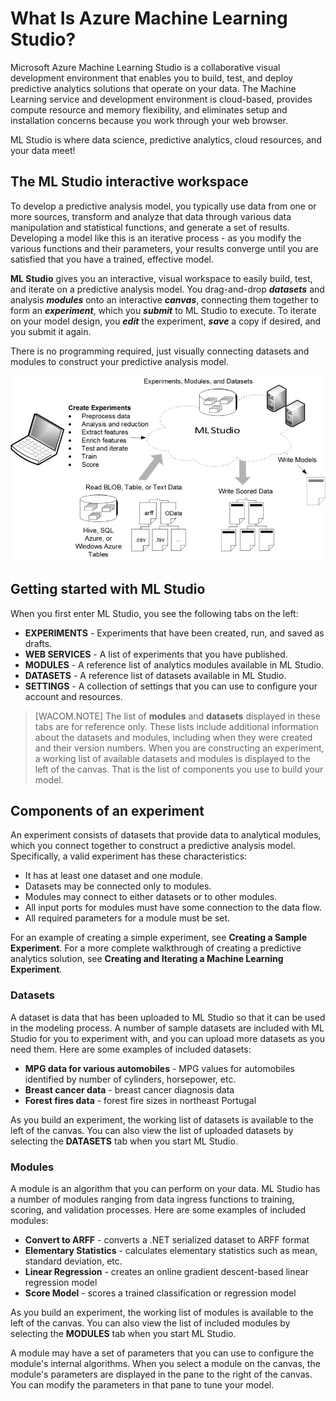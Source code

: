 <properties title="What Is Azure Machine Learning Studio?" pageTitle="What Is Machine Learning Studio? | Azure" description="Overview of Azure Machine Learning Studio" metaKeywords="" services="machine-learning" solutions="" documentationCenter="" authors="garye" videoId="" scriptId="" />

<tags ms.service="machine-learning" ms.workload="tbd" ms.tgt_pltfrm="na" ms.devlang="na" ms.topic="article" ms.date="01/01/1900" ms.author="garye" />

# What Is Azure Machine Learning Studio?

Microsoft Azure Machine Learning Studio is a collaborative visual development environment that enables you to build, test, and deploy predictive analytics solutions that operate on your data. The Machine Learning service and development environment is cloud-based, provides compute resource and memory flexibility, and eliminates setup and installation concerns because you work through your web browser. 

ML Studio is where data science, predictive analytics, cloud resources, and your data meet!

## The ML Studio interactive workspace

To develop a predictive analysis model, you typically use data from one or more sources,  transform and analyze that data through various data manipulation and statistical functions,  and generate a set of results. Developing a model like this is an iterative  process - as you modify the various functions and their parameters, your results  converge until you are satisfied that you have a trained, effective model.

**ML Studio** gives you an interactive,  visual workspace to easily build, test, and iterate on a predictive analysis model.  You drag-and-drop ***datasets*** and analysis ***modules***
onto an interactive ***canvas***, connecting them together to form an ***experiment***, which you ***submit*** to ML Studio to execute. To iterate on your model design, you ***edit*** the experiment, ***save*** a copy if desired,  and you submit it again.

There is no programming required, just visually connecting datasets and modules to construct your predictive analysis model.

![ML Studio Overview][ml-studio-overview]

## Getting started with ML Studio

When you first enter ML Studio, you see the following tabs on the left:

- **EXPERIMENTS** - Experiments that have been created, run, and saved as drafts. 
- **WEB SERVICES** - A list of experiments that you have published. 
- **MODULES** - A reference list of analytics modules available in ML Studio. 
- **DATASETS** - A reference list of datasets available in ML Studio. 
- **SETTINGS** - A collection of settings that you can use to configure your account and resources. 

> [WACOM.NOTE] The list of **modules** and **datasets**  displayed in these tabs are for reference only. These lists include additional information about the datasets and modules, including when they were created and their version numbers.
When you are constructing an experiment, a working list of available datasets  and modules is displayed to the left of the canvas. That is the list of components you use to build your model.


## Components of an experiment

An experiment consists of datasets that provide data to analytical modules,  which you connect together to construct a predictive analysis model. Specifically, a valid experiment has these characteristics:

- It has at least one dataset and one module. 
- Datasets may be connected only to modules. 
- Modules may connect to either datasets or to other modules. 
- All input ports for modules must have some connection to the data flow. 
- All required parameters for a module must be set. 

For an example of creating a simple experiment, see **Creating a Sample Experiment**. 
For a more complete walkthrough of creating a predictive analytics solution, see **Creating and Iterating a Machine Learning Experiment**.

### Datasets

A dataset is data that has been uploaded to ML Studio so that it can be used in the modeling process.  A number of sample datasets are included with ML Studio for you to experiment with, and you can upload more datasets as you need them.  Here are some examples of included datasets:

- **MPG data for various automobiles** - MPG values for automobiles identified by number of cylinders, horsepower, etc. 
- **Breast cancer data** - breast cancer diagnosis data 
- **Forest fires data** - forest fire sizes in northeast Portugal 

As you build an experiment, the working list of datasets is available to the left of the canvas. You can also view the list of uploaded datasets by selecting the **DATASETS** tab  when you start ML Studio. 

### Modules

A module is an algorithm that you can perform on your data.  ML Studio has a number of modules ranging from data ingress  functions to training, scoring, and validation processes.  Here are some examples of included modules:

- **Convert to ARFF** - converts a .NET serialized dataset to ARFF format 
- **Elementary Statistics** - calculates elementary statistics such as mean, standard deviation, etc. 
- **Linear Regression** - creates an online gradient descent-based linear regression model 
- **Score Model** - scores a trained classification or regression model 

As you build an experiment, the working list of modules is available to the left of the canvas. You can also view the list of included modules by selecting the **MODULES** tab  when you start ML Studio.

A module may have a set of parameters that you can use to  configure the module's internal algorithms. When you select a module on the canvas,  the module's parameters are displayed in the pane to the right of the canvas. You can modify the parameters in that pane to tune your model.


[ml-studio-overview]:./media/machine-learning-what-is-ml-studio/context.jpg
